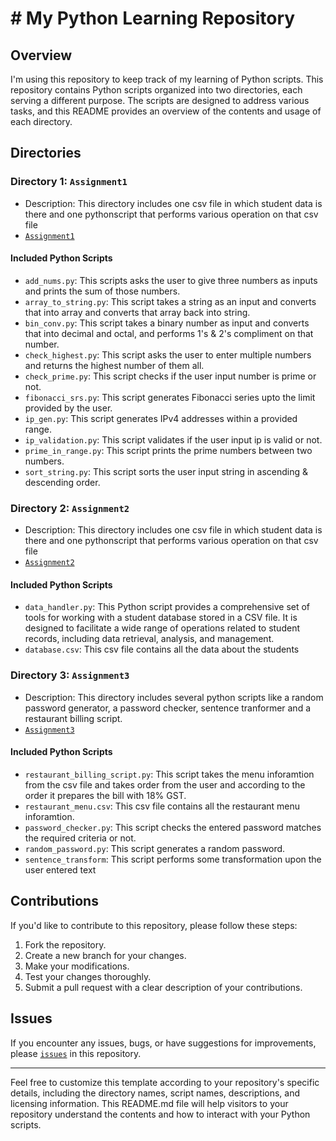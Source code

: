 # # My Python Learning Repository

## Overview

I'm using this repository to keep track of my learning of Python scripts. This repository contains Python scripts organized into two directories, each serving a different purpose. The scripts are designed to address various tasks, and this README provides an overview of the contents and usage of each directory.

## Directories

### Directory 1: `Assignment1`

- Description: This directory includes one csv file in which student data is there and one pythonscript that performs various operation on that csv file
- [`Assignment1`](https://github.com/mercury-5/Python_Scripts/tree/main/Assignment1)

#### Included Python Scripts

- `add_nums.py`: This scripts asks the user to give three numbers as inputs and prints the sum of those numbers.
- `array_to_string.py`: This script takes a string as an input and converts that into array and converts that array back into string.
- `bin_conv.py`: This script takes a binary number as input and converts that into decimal and octal, and performs 1's & 2's compliment on that number.
- `check_highest.py`: This script asks the user to enter multiple numbers and returns the highest number of them all.
- `check_prime.py`: This script checks if the user input number is prime or not.
- `fibonacci_srs.py`: This script generates Fibonacci series upto the limit provided by the user.
-  `ip_gen.py`: This script generates IPv4 addresses within a provided range.
- `ip_validation.py`: This script validates if the user input ip is valid or not.
- `prime_in_range.py`: This script prints the prime numbers between two numbers.
- `sort_string.py`: This script sorts the user input string in ascending & descending order.

### Directory 2: `Assignment2`

- Description: This directory includes one csv file in which student data is there and one pythonscript that performs various operation on that csv file
- [`Assignment2`](https://github.com/mercury-5/Python_Scripts/tree/main/Assignment2)

#### Included Python Scripts

- `data_handler.py`: This Python script provides a comprehensive set of tools for working with a student database stored in a CSV file. It is designed to facilitate a wide range of operations related to student records, including data retrieval, analysis, and management.
- `database.csv`: This csv file contains all the data about the students

### Directory 3: `Assignment3`

- Description: This directory includes several python scripts like a random password generator, a password checker, sentence tranformer and a restaurant billing script.
- [`Assignment3`](https://github.com/mercury-5/Python_Scripts/tree/main/Assignment3)

#### Included Python Scripts

- `restaurant_billing_script.py`: This script takes the menu inforamtion from the csv file and takes order from the user and according to the order it prepares the bill with 18% GST.
- `restaurant_menu.csv`: This csv file contains all the restaurant menu inforamtion.
- `password_checker.py`: This script checks the entered password matches the required criteria or not.
- `random_password.py`: This script generates a random password.
- `sentence_transform`: This script performs some transformation upon the user entered text

## Contributions

If you'd like to contribute to this repository, please follow these steps:

1. Fork the repository.
2. Create a new branch for your changes.
3. Make your modifications.
4. Test your changes thoroughly.
5. Submit a pull request with a clear description of your contributions.

## Issues

If you encounter any issues, bugs, or have suggestions for improvements, please [`issues`](https://github.com/mercury-5/Python_Scripts/issues) in this repository.

---

Feel free to customize this template according to your repository's specific details, including the directory names, script names, descriptions, and licensing information. This README.md file will help visitors to your repository understand the contents and how to interact with your Python scripts.
